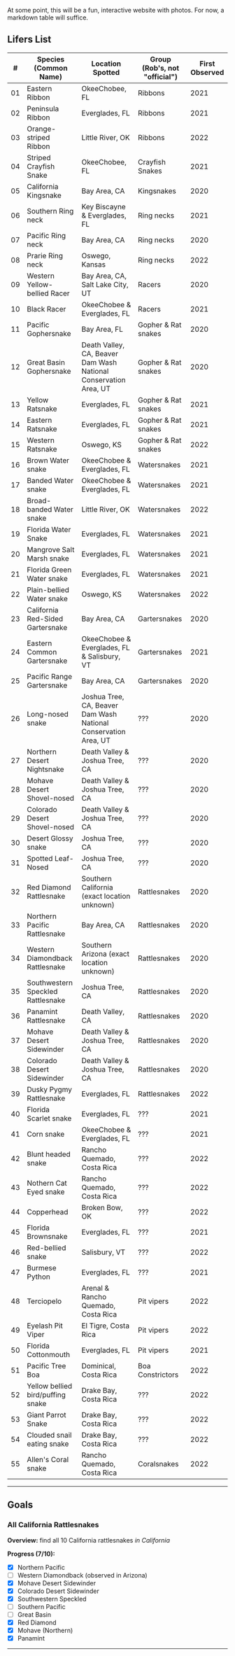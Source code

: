 At some point, this will be a fun, interactive website with photos. For now, a markdown table will suffice.

## Lifers List

| # | Species (Common Name)             | Location Spotted                             | Group (Rob's, not "official") | First Observed |
|--|-----------------------------------|----------------------------------------------|-------------------------------|----------------|
|01 | Eastern Ribbon                    | OkeeChobee, FL                               | Ribbons                       | 2021           |
|02 | Peninsula Ribbon                  | Everglades, FL                               | Ribbons                       | 2021           |
|03 | Orange-striped Ribbon             | Little River, OK                             | Ribbons                       | 2022           |
|04 | Striped Crayfish Snake            | OkeeChobee, FL                               | Crayfish Snakes               | 2021           |
|05 | California Kingsnake              | Bay Area, CA                                 | Kingsnakes                    | 2020           |
|06 | Southern Ring neck                | Key Biscayne & Everglades, FL                | Ring necks                    | 2021           |
|07 | Pacific Ring neck                 | Bay Area, CA                                 | Ring necks                    | 2020           |
|08 | Prarie Ring neck                  | Oswego, Kansas                               | Ring necks                    | 2022           |
|09 | Western Yellow-bellied Racer      | Bay Area, CA, Salt Lake City, UT             | Racers                        | 2020           |
|10 | Black Racer                       | OkeeChobee & Everglades, FL                  | Racers                        | 2021           |
|11 | Pacific Gophersnake               | Bay Area, FL                                 | Gopher & Rat snakes           | 2020           |
|12 | Great Basin Gophersnake           | Death Valley, CA, Beaver Dam Wash National Conservation Area, UT                             | Gopher & Rat snakes           | 2020           |
|13 | Yellow Ratsnake                   | Everglades, FL                               | Gopher & Rat snakes           | 2021           |
|14 | Eastern Ratsnake                  | Everglades, FL                               | Gopher & Rat snakes           | 2021           |
|15 | Western Ratsnake                  | Oswego, KS                                   | Gopher & Rat snakes           | 2022           |
|16 | Brown Water snake                 | OkeeChobee & Everglades, FL                  | Watersnakes                   | 2021           |
|17 | Banded Water snake                | OkeeChobee & Everglades, FL                  | Watersnakes                   | 2021           |
|18 | Broad-banded Water snake          | Little River, OK                             | Watersnakes                   | 2022           |
|19 | Florida Water Snake               | Everglades, FL                               | Watersnakes                   | 2021           |
|20 | Mangrove Salt Marsh snake         | Everglades, FL                               | Watersnakes                   | 2021           |
|21 | Florida Green Water snake         | Everglades, FL                               | Watersnakes                   | 2021           |
|22 | Plain-bellied Water snake         | Oswego, KS                                   | Watersnakes                   | 2022           |
|23 | California Red-Sided Gartersnake  | Bay Area, CA                                 | Gartersnakes                  | 2020           |
|24 | Eastern Common Gartersnake        | OkeeChobee & Everglades, FL & Salisbury, VT  | Gartersnakes                  | 2021           |
|25 | Pacific Range Gartersnake         | Bay Area, CA                                 | Gartersnakes                  | 2020           |
|26 | Long-nosed snake                  | Joshua Tree, CA, Beaver Dam Wash National Conservation Area, UT  | ???                           | 2020           |
|27 | Northern Desert Nightsnake        | Death Valley & Joshua Tree, CA               | ???                           | 2020           |
|28 | Mohave Desert Shovel-nosed        | Death Valley & Joshua Tree, CA               | ???                           | 2020           |
|29 | Colorado Desert Shovel-nosed      | Death Valley & Joshua Tree, CA               | ???                           | 2020           |
|30 | Desert Glossy snake               | Joshua Tree, CA                              | ???                           | 2020           |
|31 | Spotted Leaf-Nosed                | Joshua Tree, CA                              | ???                           | 2020           |
|32 | Red Diamond Rattlesnake           | Southern California (exact location unknown) | Rattlesnakes                  | 2020           |
|33 | Northern Pacific Rattlesnake      | Bay Area, CA                                 | Rattlesnakes                  | 2020           |
|34 | Western Diamondback Rattlesnake   | Southern Arizona (exact location unknown)    | Rattlesnakes                  | 2020           |
|35 | Southwestern Speckled Rattlesnake | Joshua Tree, CA                              | Rattlesnakes                  | 2020           |
|36 | Panamint Rattlesnake              | Death Valley, CA                             | Rattlesnakes                  | 2020           |
|37 | Mohave Desert Sidewinder          | Death Valley & Joshua Tree, CA               | Rattlesnakes                  | 2020           |
|38 | Colorado Desert Sidewinder        | Death Valley & Joshua Tree, CA               | Rattlesnakes                  | 2020           |
|39 | Dusky Pygmy Rattlesnake           | Everglades, FL                               | Rattlesnakes                  | 2022           |
|40 | Florida Scarlet snake             | Everglades, FL                               | ???                           | 2021           |
|41 | Corn snake                        | OkeeChobee & Everglades, FL                  | ???                           | 2021           |
|42 | Blunt headed snake                | Rancho Quemado, Costa Rica                   | ???                           | 2022           |
|43 | Nothern Cat Eyed snake            | Rancho Quemado, Costa Rica                   | ???                           | 2022           |
|44 | Copperhead                        | Broken Bow, OK                               | ???                           | 2022           |
|45 | Florida Brownsnake                | Everglades, FL                               | ???                           | 2021           |
|46 | Red-bellied snake                 | Salisbury, VT                                | ???                           | 2022           |
|47 | Burmese Python                    | Everglades, FL                               | ???                           | 2021           |
|48 | Terciopelo                        | Arenal & Rancho Quemado, Costa Rica          | Pit vipers                    | 2022           |
|49 | Eyelash Pit Viper                 | El Tigre, Costa Rica                         | Pit vipers                    | 2022           |
|50 | Florida Cottonmouth               | Everglades, FL                               | Pit vipers                    | 2021           |
|51 | Pacific Tree Boa                  | Dominical, Costa Rica                        | Boa Constrictors              | 2022           |
|52 | Yellow bellied bird/puffing snake | Drake Bay, Costa Rica                        | ???                           | 2022           |
|53 | Giant Parrot Snake                | Drake Bay, Costa Rica                        | ???                           | 2022           |
|54 | Clouded snail eating snake        | Drake Bay, Costa Rica                        | ???                           | 2022           |
|55 | Allen's Coral snake               | Rancho Quemado, Costa Rica                   | Coralsnakes                   | 2022           |

***

## Goals

### All California Rattlesnakes 

**Overview:** find all 10 California rattlesnakes *in California*

**Progress (7/10):**

* [x] Northern Pacific
* [ ] Western Diamondback (observed in Arizona)
* [x] Mohave Desert Sidewinder
* [x] Colorado Desert Sidewinder
* [x] Southwestern Speckled
* [ ] Southern Pacific
* [ ] Great Basin
* [x] Red Diamond
* [x] Mohave (Northern)
* [x] Panamint

***
